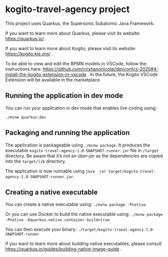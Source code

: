 # kogito-travel-agency project

This project uses Quarkus, the Supersonic Subatomic Java Framework.

If you want to learn more about Quarkus, please visit its website: https://quarkus.io/ .

If you want to learn more about Kogito, please visit its website: https://kogito.kie.org/ .

To be able to view and edit the BPMN models in VSCode, follow the instructions here: https://github.com/cristianonicolai/devconfcz-2020#4-install-the-kogito-extension-in-vscode . In the future, the Kogito VSCode Extension will be available in the marketplace

## Running the application in dev mode

You can run your application in dev mode that enables live coding using:
```
./mvnw quarkus:dev
```

## Packaging and running the application

The application is packageable using `./mvnw package`.
It produces the executable `kogito-travel-agency-1.0-SNAPSHOT-runner.jar` file in `/target` directory.
Be aware that it’s not an _über-jar_ as the dependencies are copied into the `target/lib` directory.

The application is now runnable using `java -jar target/kogito-travel-agency-1.0-SNAPSHOT-runner.jar`.

## Creating a native executable

You can create a native executable using: `./mvnw package -Pnative`.

Or you can use Docker to build the native executable using: `./mvnw package -Pnative -Dquarkus.native.container-build=true`.

You can then execute your binary: `./target/kogito-travel-agency-1.0-SNAPSHOT-runner`

If you want to learn more about building native executables, please consult https://quarkus.io/guides/building-native-image-guide .